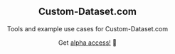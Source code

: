 <p align="center">
  <h2 align="center">Custom-Dataset.com</h2>
</p>
<p align="center">
    Tools and example use cases for Custom-Dataset.com
</p>
<p align="center">
    Get <a href="Custom-Dataset.com">alpha access!</a> 🚀
</p>




